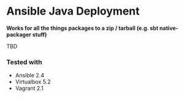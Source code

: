 Ansible Java Deployment
=======================

**Works for all the things packages to a zip / tarball (e.g. sbt native-packager stuff)**

TBD

### Tested with
* Ansible 2.4
* Virtualbox 5.2
* Vagrant 2.1